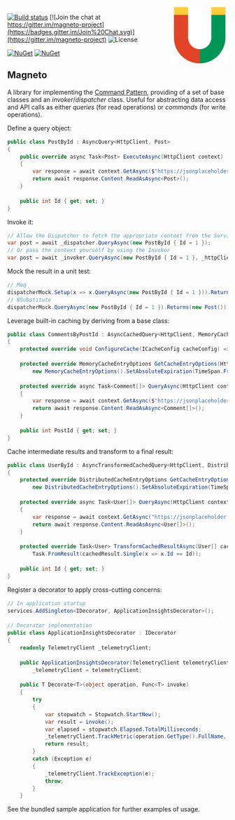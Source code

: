 <img src="Magneto.png" align="right" />

[![Build status](https://ci.appveyor.com/api/projects/status/3auwev7g464o6ax3?svg=true)](https://ci.appveyor.com/project/shaynevanasperen/magneto)
[![Join the chat at https://gitter.im/magneto-project](https://badges.gitter.im/Join%20Chat.svg)](https://gitter.im/magneto-project)
![License](https://img.shields.io/github/license/shaynevanasperen/magneto.svg)

[![NuGet](https://img.shields.io/nuget/v/Magneto.svg)](https://www.nuget.org/packages/Magneto)
[![NuGet](https://img.shields.io/nuget/dt/Magneto.svg)](https://www.nuget.org/packages/Magneto)

## Magneto

A library for implementing the [Command Pattern](https://en.wikipedia.org/wiki/Command_pattern), providing of a set
of base classes and an _invoker_/_dispatcher_ class. Useful for abstracting data access and API calls as either _queries_
(for read operations) or _commands_ (for write operations).

Define a query object:

```cs
public class PostById : AsyncQuery<HttpClient, Post>
{
    public override async Task<Post> ExecuteAsync(HttpClient context)
    {
        var response = await context.GetAsync($"https://jsonplaceholder.typicode.com/posts/{Id}");
        return await response.Content.ReadAsAsync<Post>();
    }
    
    public int Id { get; set; }
}
```

Invoke it:

```cs
// Allow the Dispatcher to fetch the appropriate context from the ServiceProvider
var post = await _dispatcher.QueryAsync(new PostById { Id = 1 });
// Or pass the context yourself by using the Invoker
var post = await _invoker.QueryAsync(new PostById { Id = 1 }, _httpClient);
```

Mock the result in a unit test:

```cs
// Moq
dispatcherMock.Setup(x => x.QueryAsync(new PostById { Id = 1 })).ReturnsAsync(new Post());
// NSubstitute
dispatcherMock.QueryAsync(new PostById { Id = 1 }).Returns(new Post());
```

Leverage built-in caching by deriving from a base class:

```cs
public class CommentsByPostId : AsyncCachedQuery<HttpClient, MemoryCacheEntryOptions, Comment[]>
{
    protected override void ConfigureCache(ICacheConfig cacheConfig) => cacheConfig.VaryBy = PostId;
    
    protected override MemoryCacheEntryOptions GetCacheEntryOptions(HttpClient context) =>
        new MemoryCacheEntryOptions().SetAbsoluteExpiration(TimeSpan.FromSeconds(30));

    protected override async Task<Comment[]> QueryAsync(HttpClient context)
    {
        var response = await context.GetAsync($"https://jsonplaceholder.typicode.com/posts/{PostId}/comments");
        return await response.Content.ReadAsAsync<Comment[]>();
    }
    
    public int PostId { get; set; }
}
```

Cache intermediate results and transform to a final result:

```cs
public class UserById : AsyncTransformedCachedQuery<HttpClient, DistributedCacheEntryOptions, User[], User>
{
    protected override DistributedCacheEntryOptions GetCacheEntryOptions(HttpClient context) =>
        new DistributedCacheEntryOptions().SetAbsoluteExpiration(TimeSpan.FromSeconds(30));
    
    protected override async Task<User[]> QueryAsync(HttpClient context)
    {
        var response = await context.GetAsync("https://jsonplaceholder.typicode.com/users");
        return await response.Content.ReadAsAsync<User[]>();
    }
    
    protected override Task<User> TransformCachedResultAsync(User[] cachedResult) =>
        Task.FromResult(cachedResult.Single(x => x.Id == Id));
    
    public int Id { get; set; }
}
```

Register a decorator to apply cross-cutting concerns:

```cs
// In application startup
services.AddSingleton<IDecorator, ApplicationInsightsDecorator>();

// Decorator implementation
public class ApplicationInsightsDecorator : IDecorator
{
    readonly TelemetryClient _telemetryClient;

    public ApplicationInsightsDecorator(TelemetryClient telemetryClient) =>
        _telemetryClient = telemetryClient;

    public T Decorate<T>(object operation, Func<T> invoke)
    {
        try
        {
            var stopwatch = Stopwatch.StartNew();
            var result = invoke();
            var elapsed = stopwatch.Elapsed.TotalMilliseconds;
            _telemetryClient.TrackMetric(operation.GetType().FullName, elapsed);
            return result;
        }
        catch (Exception e)
        {
            _telemetryClient.TrackException(e);
            throw;
        }
    }
```

See the bundled sample application for further examples of usage.